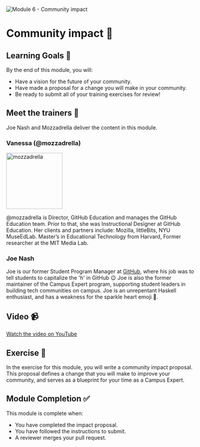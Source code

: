 ![Module 6 - Community impact](https://user-images.githubusercontent.com/1790822/44394800-fe1a9100-a52f-11e8-8586-cff5e595b0af.png)

# Community impact 🥁

## Learning Goals 🥅

By the end of this module, you will:
-   Have a vision for the future of your community.
-   Have made a proposal for a change you will make in your community.
-   Be ready to submit all of your training exercises for review!

## Meet the trainers 🍎

Joe Nash and Mozzadrella deliver the content in this module.

### Vanessa (@mozzadrella)

<img src="https://github.com/mozzadrella.png" href="https://github.com/mozzadrella" title="mozzadrella" width="150"></img>

@mozzadrella is Director, GitHub Education and manages the GitHub Education team. Prior to that, she was Instructional Designer at GitHub Education. Her clients and partners include: Mozilla, littleBits, NYU MuseEdLab. Master’s in Educational Technology from Harvard, Former researcher at the MIT Media Lab.

### Joe Nash

Joe is our former Student Program Manager at [GitHub](https://education.github.com), where his job was to tell students to capitalize the 'h' in GitHub :wink: Joe is also the former maintainer of the Campus Expert program, supporting student leaders in building tech communities on campus. Joe is an unrepentant Haskell enthusiast, and has a weakness for the sparkle heart emoji 💖.

## Video 📹

[Watch the video on YouTube](https://www.youtube.com/watch?v=EM-OUYwJOEw&index=6&list=PLIRjfNq867bcqbF_DVi7iTDnc8JoWNPVT)

## Exercise 📝

In the exercise for this module, you will write a community impact proposal. This proposal defines a change that you will make to improve your community, and serves as a blueprint for your time as a Campus Expert.

## Module Completion ✅

This module is complete when:
-   You have completed the impact proposal.
-   You have followed the instructions to submit.
-   A reviewer merges your pull request.

